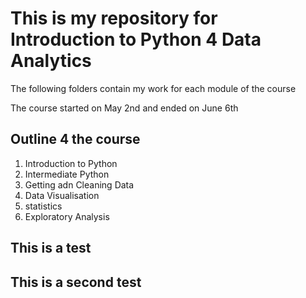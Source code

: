 # This is my repository for Introduction to Python 4 Data Analytics

The following folders contain my work for each module of the course

The course started on May 2nd and ended on June 6th

## Outline 4 the course

1. Introduction to Python
2. Intermediate  Python
3. Getting adn Cleaning Data
4. Data Visualisation
5. statistics
6. Exploratory Analysis

## This is a test

## This is a second test
